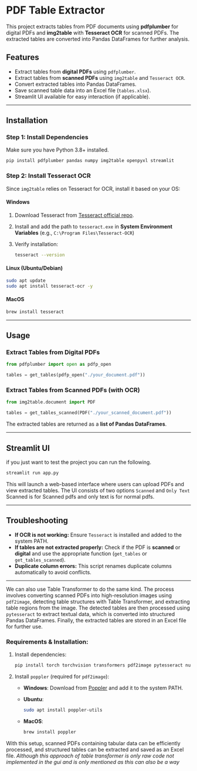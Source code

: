 # PDF Table Extractor

This project extracts tables from PDF documents using **pdfplumber** for digital PDFs and **img2table** with **Tesseract OCR** for scanned PDFs. The extracted tables are converted into Pandas DataFrames for further analysis.

## Features

- Extract tables from **digital PDFs** using `pdfplumber`.
- Extract tables from **scanned PDFs** using `img2table` and `Tesseract OCR`.
- Convert extracted tables into Pandas DataFrames.
- Save scanned table data into an Excel file (`tables.xlsx`).
- Streamlit UI available for easy interaction (if applicable).

---

## Installation

### **Step 1: Install Dependencies**

Make sure you have Python 3.8+ installed.

```sh
pip install pdfplumber pandas numpy img2table openpyxl streamlit
```

### **Step 2: Install Tesseract OCR**

Since `img2table` relies on Tesseract for OCR, install it based on your OS:

#### **Windows**

1. Download Tesseract from [Tesseract official repo](https://github.com/UB-Mannheim/tesseract/wiki).
2. Install and add the path to `tesseract.exe` in **System Environment Variables** (e.g., `C:\Program Files\Tesseract-OCR`)
3. Verify installation:
    
    ```sh
    tesseract --version
    ```
    

#### **Linux (Ubuntu/Debian)**

```sh
sudo apt update
sudo apt install tesseract-ocr -y
```

#### **MacOS**

```sh
brew install tesseract
```

---

## Usage

### **Extract Tables from Digital PDFs**

```python
from pdfplumber import open as pdfp_open

tables = get_tables(pdfp_open("./your_document.pdf"))
```

### **Extract Tables from Scanned PDFs (with OCR)**

```python
from img2table.document import PDF

tables = get_tables_scanned(PDF("./your_scanned_document.pdf"))
```

The extracted tables are returned as a **list of Pandas DataFrames**.

---

## Streamlit UI

if you just want to test the project you can run the following.
```sh
streamlit run app.py
```

This will launch a web-based interface where users can upload PDFs and view extracted tables. The UI consists of two options `Scanned` and `Only Text` Scanned is for Scanned pdfs and only text is for normal pdfs. 

---

## Troubleshooting

- **If OCR is not working:** Ensure `Tesseract` is installed and added to the system PATH.
- **If tables are not extracted properly:** Check if the PDF is **scanned** or **digital** and use the appropriate function (`get_tables` or `get_tables_scanned`).
- **Duplicate column errors:** This script renames duplicate columns automatically to avoid conflicts.

---

We can also use Table Transformer to do the same kind. The process involves converting scanned PDFs into high-resolution images using `pdf2image`, detecting table structures with Table Transformer, and extracting table regions from the image. The detected tables are then processed using `pytesseract` to extract textual data, which is converted into structured Pandas DataFrames. Finally, the extracted tables are stored in an Excel file for further use.

### Requirements & Installation:

1. Install dependencies:
    
    ```bash
    pip install torch torchvision transformers pdf2image pytesseract numpy pandas opencv-python-headless  
    ```
    
        
2. Install `poppler` (required for `pdf2image`):
    - **Windows**: Download from [Poppler](https://github.com/oschwartz10612/poppler-windows/releases) and add it to the system PATH.
    - **Ubuntu**:
        
        ```bash
        sudo apt install poppler-utils  
        ```
        
    - **MacOS**:
        
        ```bash
        brew install poppler  
        ```
        

With this setup, scanned PDFs containing tabular data can be efficiently processed, and structured tables can be extracted and saved as an Excel file. *Although this approach of table transformer is only raw code not implemented in the gui and is only mentioned as this can also be a way*

